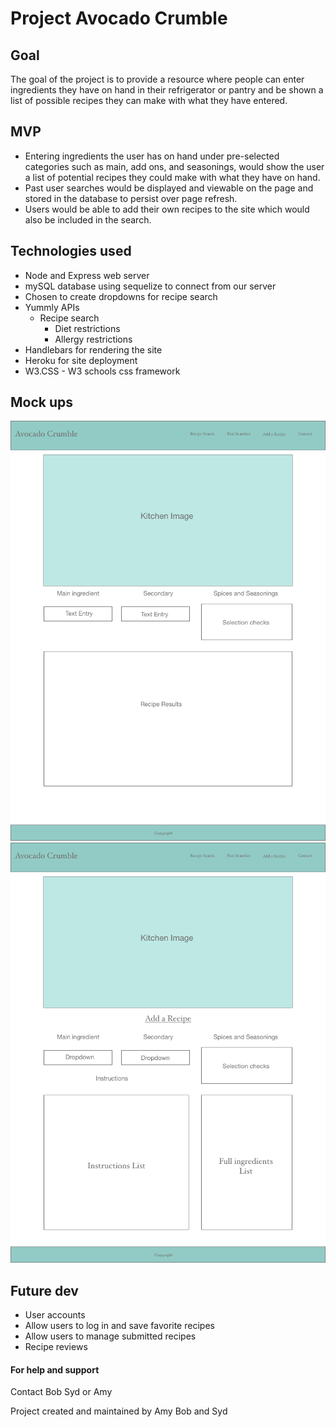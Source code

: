 # Project Avocado Crumble

## Goal
The goal of the project is to provide a resource where people can enter ingredients they have on hand in their refrigerator or pantry and be shown a list of possible recipes they can make with what they have entered.

## MVP
* Entering ingredients the user has on hand under pre-selected categories such as main, add ons, and seasonings, would show the user a list of potential recipes they could make with what they have on hand.
* Past user searches would be displayed and viewable on the page and stored in the database to persist over page refresh.
* Users would be able to add their own recipes to the site which would also be included in the search.

## Technologies used
* Node and Express web server
* mySQL database using sequelize to connect from our server
* Chosen to create dropdowns for recipe search
* Yummly APIs
  * Recipe search
    * Diet restrictions
    * Allergy restrictions
* Handlebars for rendering the site
* Heroku for site deployment
* W3.CSS - W3 schools css framework

## Mock ups
![recipe search](readmeimg/Mockup1.png "Recipe Search")  
![add recipe](readmeimg/Mockup2.png "Recipe Search")

## Future dev
* User accounts
 * Allow users to log in and save favorite recipes
 * Allow users to manage submitted recipes
* Recipe reviews

#### For help and support
Contact Bob Syd or Amy

Project created and maintained by Amy Bob and Syd

